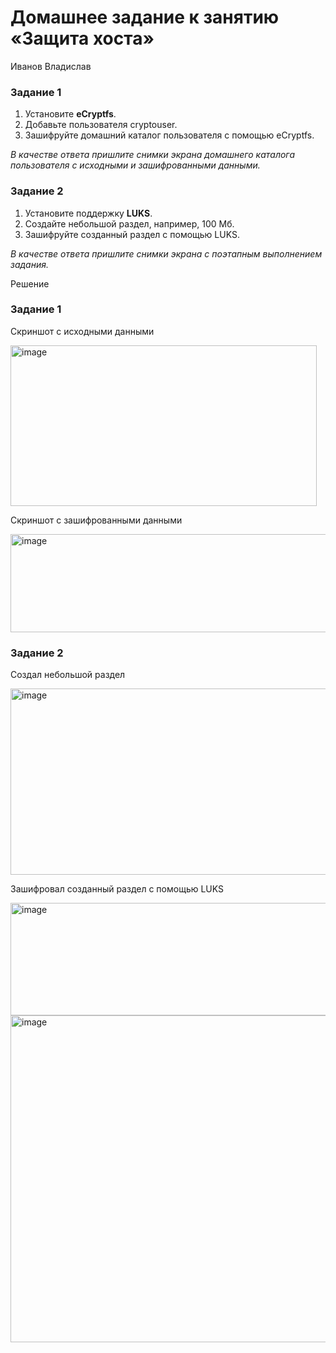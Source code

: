 # Домашнее задание к занятию  «Защита хоста»
Иванов Владислав


### Задание 1

1. Установите **eCryptfs**.
2. Добавьте пользователя cryptouser.
3. Зашифруйте домашний каталог пользователя с помощью eCryptfs.


*В качестве ответа  пришлите снимки экрана домашнего каталога пользователя с исходными и зашифрованными данными.*  

### Задание 2

1. Установите поддержку **LUKS**.
2. Создайте небольшой раздел, например, 100 Мб.
3. Зашифруйте созданный раздел с помощью LUKS.

*В качестве ответа пришлите снимки экрана с поэтапным выполнением задания.*


Решение 

### Задание 1

Скриншот с исходными данными

<img width="490" height="257" alt="image" src="https://github.com/user-attachments/assets/ee0fae41-7062-408d-89f3-11ec1d4e69ed" />

Скриншот с зашифрованными данными

<img width="721" height="157" alt="image" src="https://github.com/user-attachments/assets/e47d19be-395e-4817-99dc-7c2c8e6d52f4" />


### Задание 2

Создал небольшой раздел

<img width="776" height="298" alt="image" src="https://github.com/user-attachments/assets/6dd606cd-94d1-4978-ad14-bcf1219738d7" />

Зашифровал созданный раздел с помощью LUKS

<img width="688" height="180" alt="image" src="https://github.com/user-attachments/assets/3a087820-354d-4428-880f-69853a21fa02" />

<img width="719" height="523" alt="image" src="https://github.com/user-attachments/assets/7118c160-cd9b-4ba8-b3b0-684df60dd0d0" />




